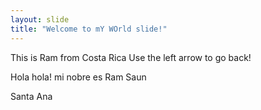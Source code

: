 ```yaml
---
layout: slide
title: "Welcome to mY WOrld slide!"
---
```

This is Ram from Costa Rica
Use the left arrow to go back!

Hola hola! mi nobre es Ram Saun


Santa Ana
